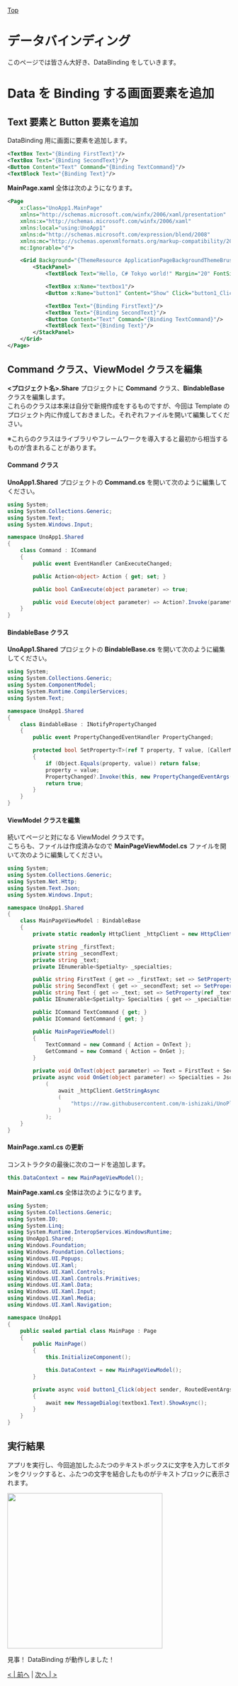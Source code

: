 [Top](./top.md)  

# データバインディング

このページでは皆さん大好き、DataBinding をしていきます。

# Data を Binding する画面要素を追加

## Text 要素と Button 要素を追加

DataBinding 用に画面に要素を追加します。

```xml
<TextBox Text="{Binding FirstText}"/>
<TextBox Text="{Binding SecondText}"/>
<Button Content="Text" Command="{Binding TextCommand}"/>
<TextBlock Text="{Binding Text}"/>
```

**MainPage.xaml** 全体は次のようになります。

```xml
<Page
    x:Class="UnoApp1.MainPage"
    xmlns="http://schemas.microsoft.com/winfx/2006/xaml/presentation"
    xmlns:x="http://schemas.microsoft.com/winfx/2006/xaml"
    xmlns:local="using:UnoApp1"
    xmlns:d="http://schemas.microsoft.com/expression/blend/2008"
    xmlns:mc="http://schemas.openxmlformats.org/markup-compatibility/2006"
    mc:Ignorable="d">

    <Grid Background="{ThemeResource ApplicationPageBackgroundThemeBrush}" Padding="10">
        <StackPanel>
            <TextBlock Text="Hello, C# Tokyo world!" Margin="20" FontSize="30" />

            <TextBox x:Name="textbox1"/>
            <Button x:Name="button1" Content="Show" Click="button1_Click"/>

            <TextBox Text="{Binding FirstText}"/>
            <TextBox Text="{Binding SecondText}"/>
            <Button Content="Text" Command="{Binding TextCommand}"/>
            <TextBlock Text="{Binding Text}"/>
        </StackPanel>
    </Grid>
</Page>
```

## Command クラス、ViewModel クラスを編集

**<プロジェクト名>.Share** プロジェクトに **Command** クラス、**BindableBase** クラスを編集します。  
これらのクラスは本来は自分で新規作成をするものですが、今回は Template のプロジェクト内に作成しておきました。それぞれファイルを開いて編集してください。  

※これらのクラスはライブラリやフレームワークを導入すると最初から相当するものが含まれることがあります。

#### Command クラス
**UnoApp1.Shared** プロジェクトの **Command.cs** を開いて次のように編集してください。

```cs
using System;
using System.Collections.Generic;
using System.Text;
using System.Windows.Input;

namespace UnoApp1.Shared
{
    class Command : ICommand
    {
        public event EventHandler CanExecuteChanged;

        public Action<object> Action { get; set; }

        public bool CanExecute(object parameter) => true;

        public void Execute(object parameter) => Action?.Invoke(parameter);
    }
}
```
#### BindableBase クラス
**UnoApp1.Shared** プロジェクトの **BindableBase.cs** を開いて次のように編集してください。

```cs
using System;
using System.Collections.Generic;
using System.ComponentModel;
using System.Runtime.CompilerServices;
using System.Text;

namespace UnoApp1.Shared
{
    class BindableBase : INotifyPropertyChanged
    {
        public event PropertyChangedEventHandler PropertyChanged;

        protected bool SetProperty<T>(ref T property, T value, [CallerMemberName] string propertyName = null)
        {
            if (Object.Equals(property, value)) return false;
            property = value;
            PropertyChanged?.Invoke(this, new PropertyChangedEventArgs(propertyName));
            return true;
        }
    }
}
```

#### ViewModel クラスを編集
続いてページと対になる ViewModel クラスです。  
こちらも、ファイルは作成済みなので **MainPageViewModel.cs** ファイルを開いて次のように編集してください。

```cs
using System;
using System.Collections.Generic;
using System.Net.Http;
using System.Text.Json;
using System.Windows.Input;

namespace UnoApp1.Shared
{
    class MainPageViewModel : BindableBase
    {
        private static readonly HttpClient _httpClient = new HttpClient();

        private string _firstText;
        private string _secondText;
        private string _text;
        private IEnumerable<Spetialty> _specialties;

        public string FirstText { get => _firstText; set => SetProperty(ref _firstText, value); }
        public string SecondText { get => _secondText; set => SetProperty(ref _secondText, value); }
        public string Text { get => _text; set => SetProperty(ref _text, value); }
        public IEnumerable<Spetialty> Specialties { get => _specialties; set => SetProperty(ref _specialties, value); }

        public ICommand TextCommand { get; }
        public ICommand GetCommand { get; }

        public MainPageViewModel()
        {
            TextCommand = new Command { Action = OnText };
            GetCommand = new Command { Action = OnGet };
        }

        private void OnText(object parameter) => Text = FirstText + SecondText;
        private async void OnGet(object parameter) => Specialties = JsonSerializer.Deserialize<Spetialty[]>
            (
                await _httpClient.GetStringAsync
                (
                    "https://raw.githubusercontent.com/m-ishizaki/UnoPlatformHelloWorldShort/master/src/api/saitamas.json"
                )
            );
    }
}
```

#### MainPage.xaml.cs の更新

コンストラクタの最後に次のコードを追加します。

```cs
this.DataContext = new MainPageViewModel();
```

**MainPage.xaml.cs** 全体は次のようになります。

```cs
using System;
using System.Collections.Generic;
using System.IO;
using System.Linq;
using System.Runtime.InteropServices.WindowsRuntime;
using UnoApp1.Shared;
using Windows.Foundation;
using Windows.Foundation.Collections;
using Windows.UI.Popups;
using Windows.UI.Xaml;
using Windows.UI.Xaml.Controls;
using Windows.UI.Xaml.Controls.Primitives;
using Windows.UI.Xaml.Data;
using Windows.UI.Xaml.Input;
using Windows.UI.Xaml.Media;
using Windows.UI.Xaml.Navigation;

namespace UnoApp1
{
    public sealed partial class MainPage : Page
    {
        public MainPage()
        {
            this.InitializeComponent();

            this.DataContext = new MainPageViewModel();
        }

        private async void button1_Click(object sender, RoutedEventArgs e)
        {
            await new MessageDialog(textbox1.Text).ShowAsync();
        }
    }
}
```

## 実行結果

アプリを実行し、今回追加したふたつのテキストボックスに文字を入力してボタンをクリックすると、ふたつの文字を結合したものがテキストブロックに表示されます。

<img src="image0401.jpg" width="350"/>

見事！ DataBinding が動作しました！

[< | 前へ](./textbook3.md) | [次へ | >](./textbook5.md)

